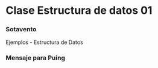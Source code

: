 # Clase Estructura de datos 01

### Sotavento
Ejemplos - Estructura de Datos

### Mensaje para Puing


